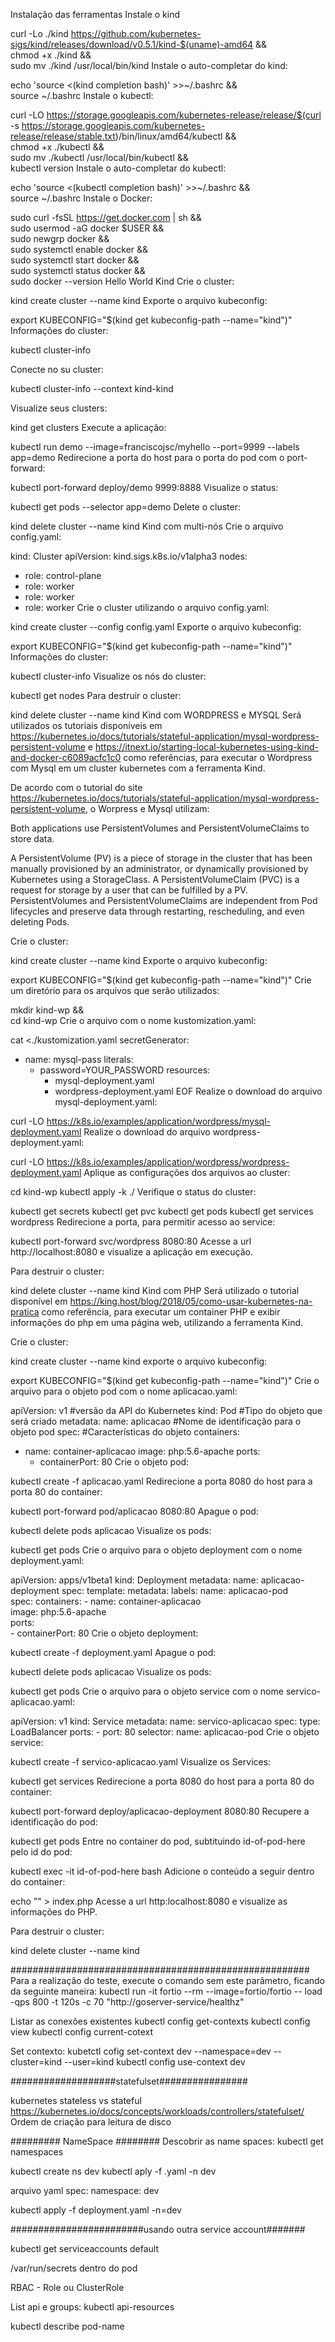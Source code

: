 Instalação das ferramentas
Instale o kind

curl -Lo ./kind https://github.com/kubernetes-sigs/kind/releases/download/v0.5.1/kind-$(uname)-amd64 && \
chmod +x ./kind && \
sudo mv ./kind /usr/local/bin/kind
Instale o auto-completar do kind:

echo 'source <(kind completion bash)' >>~/.bashrc &&\
source ~/.bashrc
Instale o kubectl:

curl -LO https://storage.googleapis.com/kubernetes-release/release/$(curl -s https://storage.googleapis.com/kubernetes-release/release/stable.txt)/bin/linux/amd64/kubectl &&\
chmod +x ./kubectl && \
sudo mv ./kubectl /usr/local/bin/kubectl && \
kubectl version
Instale o auto-completar do kubectl:

echo 'source <(kubectl completion bash)' >>~/.bashrc &&\
source ~/.bashrc
Instale o Docker:

sudo curl -fsSL https://get.docker.com | sh && \
sudo usermod -aG docker $USER && \
sudo newgrp docker && \
sudo systemctl enable docker && \
sudo systemctl start docker && \
sudo systemctl status docker && \
sudo docker --version
Hello World Kind
Crie o cluster:

kind create cluster --name kind
Exporte o arquivo kubeconfig:

export KUBECONFIG="$(kind get kubeconfig-path --name="kind")"
Informações do cluster:

kubectl cluster-info

Conecte no su cluster: 

kubectl cluster-info --context kind-kind

Visualize seus clusters:

kind get clusters
Execute a aplicação:

kubectl run demo --image=franciscojsc/myhello --port=9999 --labels app=demo
Redirecione a porta do host para o porta do pod com o port-forward:

kubectl port-forward deploy/demo 9999:8888
Visualize o status:

kubectl get pods --selector app=demo
Delete o cluster:

kind delete cluster --name kind
Kind com multi-nós
Crie o arquivo config.yaml:

kind: Cluster
apiVersion: kind.sigs.k8s.io/v1alpha3
nodes:
- role: control-plane
- role: worker
- role: worker
- role: worker
Crie o cluster utilizando o arquivo config.yaml:

kind create cluster --config config.yaml 
Exporte o arquivo kubeconfig:

export KUBECONFIG="$(kind get kubeconfig-path --name="kind")"
Informações do cluster:

kubectl cluster-info
Visualize os nós do cluster:

kubectl get nodes
Para destruir o cluster:

kind delete cluster --name kind
Kind com WORDPRESS e MYSQL
Será utilizados os tutoriais disponíveis em https://kubernetes.io/docs/tutorials/stateful-application/mysql-wordpress-persistent-volume e https://itnext.io/starting-local-kubernetes-using-kind-and-docker-c6089acfc1c0 como referências, para executar o Wordpress com Mysql em um cluster kubernetes com a ferramenta Kind.

De acordo com o tutorial do site https://kubernetes.io/docs/tutorials/stateful-application/mysql-wordpress-persistent-volume, o Worpress e Mysql utilizam:

Both applications use PersistentVolumes and PersistentVolumeClaims to store data.

A PersistentVolume (PV) is a piece of storage in the cluster that has been manually provisioned by an administrator, or dynamically provisioned by Kubernetes using a StorageClass. A PersistentVolumeClaim (PVC) is a request for storage by a user that can be fulfilled by a PV. PersistentVolumes and PersistentVolumeClaims are independent from Pod lifecycles and preserve data through restarting, rescheduling, and even deleting Pods.

Crie o cluster:

kind create cluster --name kind
Exporte o arquivo kubeconfig:

export KUBECONFIG="$(kind get kubeconfig-path --name="kind")"
Crie um diretório para os arquivos que serão utilizados:

mkdir kind-wp && \
cd kind-wp
Crie o arquivo com o nome kustomization.yaml:

cat <<EOF >./kustomization.yaml
secretGenerator:
- name: mysql-pass
  literals:
  - password=YOUR_PASSWORD
resources:
    - mysql-deployment.yaml
    - wordpress-deployment.yaml
EOF
Realize o download do arquivo mysql-deployment.yaml:

curl -LO https://k8s.io/examples/application/wordpress/mysql-deployment.yaml
Realize o download do arquivo wordpress-deployment.yaml:

curl -LO https://k8s.io/examples/application/wordpress/wordpress-deployment.yaml
Aplique as configurações dos arquivos ao cluster:

cd kind-wp
kubectl apply -k ./
Verifique o status do cluster:

kubectl get secrets
kubectl get pvc
kubectl get pods
kubectl get services wordpress
Redirecione a porta, para permitir acesso ao service:

kubectl port-forward svc/wordpress 8080:80
Acesse a url http://localhost:8080 e visualize a aplicação em execução.

Para destruir o cluster:

kind delete cluster --name kind
Kind com PHP
Será utilizado o tutorial disponível em https://king.host/blog/2018/05/como-usar-kubernetes-na-pratica como referência, para executar um container PHP e exibir informações do php em uma página web, utilizando a ferramenta Kind.

Crie o cluster:

kind create cluster --name kind
exporte o arquivo kubeconfig:

export KUBECONFIG="$(kind get kubeconfig-path --name="kind")"
Crie o arquivo para o objeto pod com o nome aplicacao.yaml:

apiVersion: v1   #versão da API do Kubernetes 
kind: Pod        #Tipo do objeto que será criado
metadata: 
 name: aplicacao #Nome de identificação para o objeto pod
spec:            #Características do objeto
 containers:
   - name: container-aplicacao
     image: php:5.6-apache
     ports:
       - containerPort: 80
Crie o objeto pod:

kubectl create -f aplicacao.yaml
Redirecione a porta 8080 do host para a porta 80 do container:

kubectl port-forward pod/aplicacao 8080:80
Apague o pod:

kubectl delete pods aplicacao
Visualize os pods:

kubectl get pods
Crie o arquivo para o objeto deployment com o nome deployment.yaml:

apiVersion: apps/v1beta1
kind: Deployment
metadata:
  name: aplicacao-deployment
spec:
  template:
    metadata:
      labels:
        name: aplicacao-pod  
    spec:
      containers:
        - name: container-aplicacao  
          image: php:5.6-apache  
          ports:  
            - containerPort: 80
Crie o objeto deployment:

kubectl create -f deployment.yaml 
Apague o pod:

kubectl delete pods aplicacao
Visualize os pods:

kubectl get pods
Crie o arquivo para o objeto service com o nome servico-aplicacao.yaml:

apiVersion:  v1
kind:  Service
metadata:
  name:  servico-aplicacao
spec:
  type: LoadBalancer
  ports:
    - port:  80
  selector:
    name:  aplicacao-pod
Crie o objeto service:

kubectl create -f servico-aplicacao.yaml 
Visualize os Services:

kubectl get services
Redirecione a porta 8080 do host para a porta 80 do container:

kubectl port-forward deploy/aplicacao-deployment  8080:80
Recupere a identificação do pod:

kubectl get pods
Entre no container do pod, subtituindo id-of-pod-here pelo id do pod:

kubectl exec -it id-of-pod-here bash
Adicione o conteúdo a seguir dentro do container:

echo "<?php phpinfo(); ?>" > index.php
Acesse a url http:localhost:8080 e visualize as informações do PHP.

Para destruir o cluster:

kind delete cluster --name kind

######################################################
Para a realização do teste, execute o comando sem este parâmetro, ficando da seguinte maneira:
kubectl run -it fortio --rm --image=fortio/fortio -- load -qps 800 -t 120s -c 70 "http://goserver-service/healthz"

Listar as conexões existentes
kubectl config get-contexts
kubectl config view
kubectl config current-cotext

Set contexto: 
kubetctl cofig set-context dev --namespace=dev --cluster=kind --user=kind
kubectl config use-context dev

###################statefulset################

kubernetes stateless vs stateful
https://kubernetes.io/docs/concepts/workloads/controllers/statefulset/
Ordem de criação para leitura de disco

######### NameSpace ########
Descobrir as name spaces:
kubectl get namespaces

kubectl create ns dev
kubectl aply -f .yaml -n dev

arquivo yaml
  spec:
    namespace: dev

kubectl apply -f deployment.yaml -n=dev

########################usando outra service account#######

kubectl get serviceaccounts
default

/var/run/secrets dentro do pod

RBAC - Role ou ClusterRole

List api e groups:
kubectl api-resources

kubectl describe pod-name
